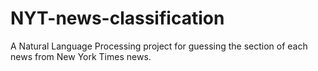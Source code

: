 # NYT-news-classification
A Natural Language Processing project for guessing the section of each news from New York Times news.
